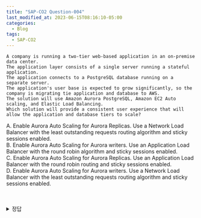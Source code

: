 ```yaml
---
title: "SAP-CO2 Question-004"
last_modified_at: 2023-06-15T08:16:10-05:00
categories:
  - Blog
tags:
  - SAP-CO2
---
```


```
A company is running a two-tier web-based application in an on-premise data center.
The application layer consists of a single server running a stateful application.
The application connects to a PostgreSQL database running on a separate server.
The application's user base is expected to grow significantly, so the company is migrating tie application and database to AWS.
The solution will use Amazon Aurora PostgreSQL, Amazon EC2 Auto scaling, and Elastic Load Balancing.
Which solution will provide a consistent user experience that will allow the application and database tiers to scale?
```

A. Enable Aurora Auto Scaling for Aurora Replicas. Use a Network Load Balancer with the least outstanding requests routing algorithm and sticky sessions enabled.  
B. Enable Aurora Auto Scaling for Aurora writers. Use an Application Load Balancer with the round robin algorithm and sticky sessions enabled.  
C. Enable Aurora Auto Scaling for Aurora Replicas. Use an Application Load Balancer with the round robin routing and sticky sessions enabled.  
D. Enable Aurora Auto Scaling for Aurora writers. Use a Network Load Balancer with the least outstanding requests routing algorithm and sticky sessions enabled.\
<br/><br/>
<details>
  <summary>정답</summary>
  C<br/>
  어플리케이션 서버와 데이터베이스 모두 Scaling 대상이 되어야 하며, 데이터베이스는 Autora Auto Scaling 방식을 (DB서버간 Replica 방식 적용), 어플리케이션의 경우 Application Load Balancer 적용      
</deatils>
